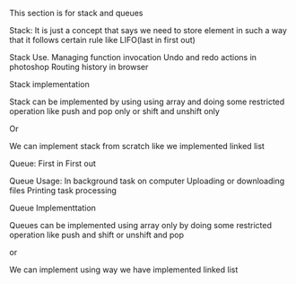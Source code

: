 This section is for stack and queues

Stack: 
It is just a concept that says we need to store element in such a way that it follows certain rule like LIFO(last in first out)


Stack Use.
Managing function invocation
Undo and redo actions in photoshop
Routing history in browser

Stack implementation

Stack can be implemented by using using array and doing some restricted operation like push and pop only or shift and unshift only

Or

We can implement stack from scratch like we implemented linked list

Queue:
First in First out 

Queue Usage:
In background task on computer
Uploading or downloading files
Printing task processing

Queue Implementtation

Queues can be implemented using array only by doing some restricted operation like push and shift or unshift and pop

or
 
 We can implement using way we have implemented linked list

